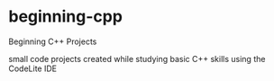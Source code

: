 # beginning-cpp
Beginning C++ Projects

small code projects created while studying basic C++ skills using the CodeLite IDE
